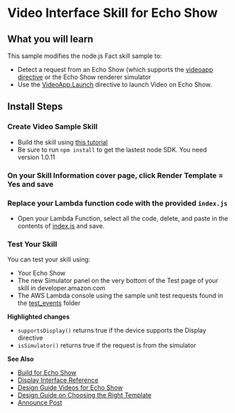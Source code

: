 # Video Interface Skill for Echo Show

## What you will learn
This sample modifies the node.js Fact skill sample to:
- Detect a request from an Echo Show (which supports the [videoapp directive](https://developer.amazon.com/public/solutions/alexa/alexa-skills-kit/docs/videoapp-interface-reference) or the Echo Show renderer simulator
- Use the [VideoApp.Launch](https://developer.amazon.com/public/solutions/alexa/alexa-skills-kit/docs/videoapp-interface-reference) directive to launch Video on Echo Show.

## Install Steps
### Create Video Sample Skill

 * Build the skill using [this tutorial](https://github.com/alexa/alexa-cookbook/videoApp-directive)
 * Be sure to run ```npm install``` to get the lastest node SDK. You need version 1.0.11

### On your Skill Information cover page, click Render Template = Yes and save

### Replace your Lambda function code with the provided ```index.js```

 * Open your Lambda Function, select all the code, delete, and paste in the contents of [index.js](index.js) and save.

### Test Your Skill
  You can test your skill using:

  - Your Echo Show
  - The new Simulator panel on the very bottom of the Test page of your skill in developer.amazon.com
  - The AWS Lambda console using the sample unit test requests found in the [test_events](test_events) folder

**Highlighted changes**

- ```supportsDisplay()``` returns true if the device supports the Display directive
- ```isSimulator()``` returns true if the request is from the simulator


**See Also**
- [Build for Echo Show](https://developer.amazon.com/public/solutions/alexa/alexa-skills-kit/docs/build-skills-for-echo-show)
- [Display Interface Reference](https://developer.amazon.com/public/solutions/alexa/alexa-skills-kit/docs/display-interface-reference)
- [Design Guide Videos for Echo Show](https://developer.amazon.com/designing-for-voice/what-alexa-says/)
- [Design Guide on Choosing the Right Template](https://developer.amazon.com/designing-for-voice/what-alexa-says/#choose-the-right-template-on-echo-show)
- [Announce Post](https://developer.amazon.com/blogs/alexa/post/50d2ed06-6a81-415c-a842-b335c7f967df/build-skills-for-echo-show-new-alexa-skills-kit-features-for-display-and-video-interfaces)
